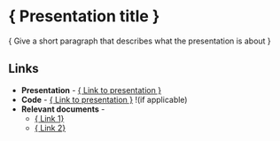 # { Presentation title }

{ Give a short paragraph that describes what the presentation is about }

## Links

- **Presentation** - [{ Link to presentation }]()
- **Code** - [{ Link to presentation }]() !(if applicable)
- **Relevant documents** -
  - [{ Link 1}]()
  - [{ Link 2}]()
